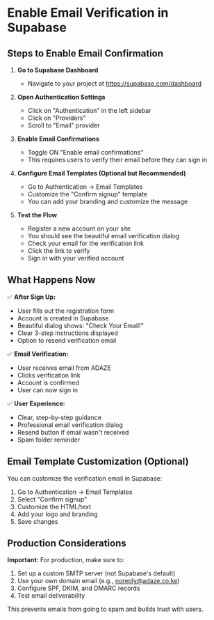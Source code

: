 # Enable Email Verification in Supabase

## Steps to Enable Email Confirmation

1. **Go to Supabase Dashboard**
   - Navigate to your project at https://supabase.com/dashboard

2. **Open Authentication Settings**
   - Click on "Authentication" in the left sidebar
   - Click on "Providers"
   - Scroll to "Email" provider

3. **Enable Email Confirmations**
   - Toggle ON "Enable email confirmations"
   - This requires users to verify their email before they can sign in

4. **Configure Email Templates (Optional but Recommended)**
   - Go to Authentication → Email Templates
   - Customize the "Confirm signup" template
   - You can add your branding and customize the message

5. **Test the Flow**
   - Register a new account on your site
   - You should see the beautiful email verification dialog
   - Check your email for the verification link
   - Click the link to verify
   - Sign in with your verified account

## What Happens Now

✅ **After Sign Up:**
- User fills out the registration form
- Account is created in Supabase
- Beautiful dialog shows: "Check Your Email!"
- Clear 3-step instructions displayed
- Option to resend verification email

✅ **Email Verification:**
- User receives email from ADAZE
- Clicks verification link
- Account is confirmed
- User can now sign in

✅ **User Experience:**
- Clear, step-by-step guidance
- Professional email verification dialog
- Resend button if email wasn't received
- Spam folder reminder

## Email Template Customization (Optional)

You can customize the verification email in Supabase:

1. Go to Authentication → Email Templates
2. Select "Confirm signup"
3. Customize the HTML/text
4. Add your logo and branding
5. Save changes

## Production Considerations

**Important:** For production, make sure to:
1. Set up a custom SMTP server (not Supabase's default)
2. Use your own domain email (e.g., noreply@adaze.co.ke)
3. Configure SPF, DKIM, and DMARC records
4. Test email deliverability

This prevents emails from going to spam and builds trust with users.
